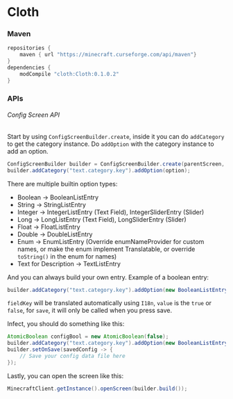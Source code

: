 # Cloth
### Maven
```groovy
repositories {
    maven { url "https://minecraft.curseforge.com/api/maven"}
}
dependencies {
    modCompile "cloth:Cloth:0.1.0.2"
}
```
### APIs
###### Config Screen API
Start by using `ConfigScreenBuilder.create`, inside it you can do `addCategory` to get the category instance. Do `addOption` with the category instance to add an option.
```java
ConfigScreenBuilder builder = ConfigScreenBuilder.create(parentScreen, screenTitleKey, saveConsumer);
builder.addCategory("text.category.key").addOption(option);
```
There are multiple builtin option types:
- Boolean -> BooleanListEntry
- String -> StringListEntry
- Integer -> IntegerListEntry (Text Field), IntegerSliderEntry (Slider)
- Long -> LongListEntry (Text Field), LongSliderEntry (Slider)
- Float -> FloatListEntry
- Double -> DoubleListEntry
- Enum -> EnumListEntry (Override enumNameProvider for custom names, or make the enum implement Translatable, or override `toString()` in the enum for names)
- Text for Description -> TextListEntry

And you can always build your own entry. Example of a boolean entry:
```java
builder.addCategory("text.category.key").addOption(new BooleanListEntry(fieldKey, value, save));
```
`fieldKey` will be translated automatically using `I18n`, `value` is the `true` or `false`, for `save`, it will only be called when you press save.

Infect, you should do something like this:
```java
AtomicBoolean configBool = new AtomicBoolean(false);
builder.addCategory("text.category.key").addOption(new BooleanListEntry("text.value.key", configBool, bool -> configBool.set(bool)));
builder.setOnSave(savedConfig -> {
    // Save your config data file here
});
```

Lastly, you can open the screen like this:
```java
MinecraftClient.getInstance().openScreen(builder.build());
```
